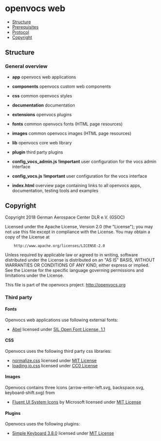 # openvocs web

* [Structure](#structure)
* [Prerequisites](#prerequisites)
* [Protocol](#protocol)
* [Copyright](#copyright)

## Structure

### General overview

* **app**                   openvocs web applications
* **components**            openvocs custom web components
* **css**                   common openvocs styles
* **documentation**         documentation
* **extensions**            openvocs plugins
* **fonts**                 common openvocs fonts (HTML page resources)
* **images**                common openvocs images (HTML page resources)
* **lib**                   openvocs core web library
* **plugin**                third party plugins

* **config_vocs_admin.js**  **!important** user configuration for the vocs admin interface
* **config_vocs.js**        **!important** user configuration for the vocs interface
* **index.html**            overview page containing links to all openvocs apps, documentation, testing tools and examples

## Copyright

Copyright 2018 German Aerospace Center DLR e.V. (GSOC)

Licensed under the Apache License, Version 2.0 (the "License");
you may not use this file except in compliance with the License.
You may obtain a copy of the License at

        http://www.apache.org/licenses/LICENSE-2.0

Unless required by applicable law or agreed to in writing, software
distributed under the License is distributed on an "AS IS" BASIS,
WITHOUT WARRANTIES OR CONDITIONS OF ANY KIND, either express or implied.
See the License for the specific language governing permissions and
limitations under the License.

This file is part of the openvocs project. http://openvocs.org

### Third party 

#### Fonts
Openvocs web applications use following external fonts:
* [Abel](https://www.madtype.com/abel-released-companion-bold/) licensed under [SIL Open Font License, 1.1](../../LICENSES/Abel/OFL.txt)

#### CSS
Openvocs uses the following third party css libraries:
* [normalize.css](github.com/necolas/normalize.css) licensed under [MIT License](../../LICENSES/normalize-css-8.0.1/LICENSE.md)
* [loading.io.css](https://loading.io/css/) licensed under [CC0 License](../../LICENSES/loading-io-2.0.3/CC0.md)

#### Images
Openvocs contains three Icons (arrow-enter-left.svg, backspace.svg, keyboard-shift.svg) from 
* [Fluent UI System Icons](https://github.com/microsoft/fluentui-system-icons) by Microsoft licensed under [MIT License](../../LICENSES/fluent-ui-system-icons/LICENSE)

#### Plugins
Openvocs uses the following plugins:
* [Simple Keyboard 3.8.0](https://github.com/hodgef/simple-keyboard) licensed under [MIT License](../../LICENSES/simple-keyboard-3.8.0/LICENSE)